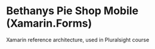 # Bethanys Pie Shop Mobile (Xamarin.Forms)
Xamarin reference architecture, used in Pluralsight course
